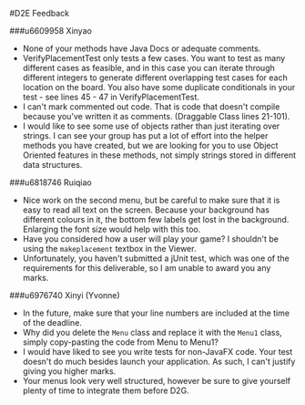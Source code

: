 #D2E Feedback


###u6609958 Xinyao
- None of your methods have Java Docs or adequate comments. 
- VerifyPlacementTest only tests a few cases. You want to test as many different cases as feasible, and in this case you
can iterate through different integers to generate different overlapping test cases for each location on the board. You 
also have some duplicate conditionals in your test - see lines 45 - 47 in VerifyPlacementTest.
- I can't mark commented out code. That is code that doesn't compile because you've written it as comments. (Draggable Class
lines 21-101).
- I would like to see some use of objects rather than just iterating over strings. I can see your group has put a lot of 
effort into the helper methods you have created, but we are looking for you to use Object Oriented features in these methods,
not simply strings stored in different data structures.


###u6818746 Ruiqiao
- Nice work on the second menu, but be careful to make sure that it is easy to read all text on the screen. Because your 
background has different colours in it, the bottom few labels get lost in the background. Enlarging the font size would
help with this too.
- Have you considered how a user will play your game? I shouldn't be using the `makeplacement` textbox in the Viewer. 
- Unfortunately, you haven't submitted a jUnit test, which was one of the requirements for this deliverable, so I am unable 
to award you any marks.


###u6976740 Xinyi (Yvonne) 
- In the future, make sure that your line numbers are included at the time of the deadline.
- Why did you delete the `Menu` class and replace it with the `Menu1` class, simply copy-pasting the code from Menu to Menu1?
- I would have liked to see you write tests for non-JavaFX code. Your test doesn't do much besides launch your application.
As such, I can't justify giving you higher marks.
- Your menus look very well structured, however be sure to give yourself plenty of time to integrate them before D2G.



